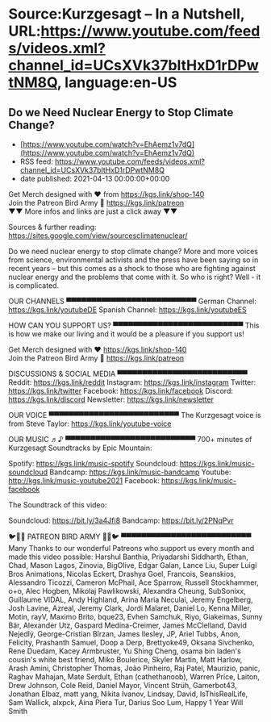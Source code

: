 # Source:Kurzgesagt – In a Nutshell, URL:https://www.youtube.com/feeds/videos.xml?channel_id=UCsXVk37bltHxD1rDPwtNM8Q, language:en-US

## Do we Need Nuclear Energy to Stop Climate Change?
 - [https://www.youtube.com/watch?v=EhAemz1v7dQ](https://www.youtube.com/watch?v=EhAemz1v7dQ)
 - RSS feed: https://www.youtube.com/feeds/videos.xml?channel_id=UCsXVk37bltHxD1rDPwtNM8Q
 - date published: 2021-04-13 00:00:00+00:00

Get Merch designed with ❤ from https://kgs.link/shop-140  
Join the Patreon Bird Army 🐧 https://kgs.link/patreon  
▼▼ More infos and links are just a click away ▼▼

Sources & further reading:
https://sites.google.com/view/sourcesclimatenuclear/

Do we need nuclear energy to stop climate change? More and more voices from science, environmental activists and the press have been saying so in recent years – but this comes as a shock to those who are fighting against nuclear energy and the problems that come with it. So who is right? Well - it is complicated.

OUR CHANNELS
▀▀▀▀▀▀▀▀▀▀▀▀▀▀▀▀▀▀▀▀▀▀▀▀▀▀
German Channel: https://kgs.link/youtubeDE 
Spanish Channel: https://kgs.link/youtubeES 


HOW CAN YOU SUPPORT US?
▀▀▀▀▀▀▀▀▀▀▀▀▀▀▀▀▀▀▀▀▀▀▀▀▀▀
This is how we make our living and it would be a pleasure if you support us!

Get Merch designed with ❤ https://kgs.link/shop-140  
Join the Patreon Bird Army 🐧  https://kgs.link/patreon  


DISCUSSIONS & SOCIAL MEDIA
▀▀▀▀▀▀▀▀▀▀▀▀▀▀▀▀▀▀▀▀▀▀▀▀▀▀
Reddit:            https://kgs.link/reddit
Instagram:     https://kgs.link/instagram
Twitter:           https://kgs.link/twitter
Facebook:      https://kgs.link/facebook
Discord:          https://kgs.link/discord
Newsletter:    https://kgs.link/newsletter


OUR VOICE
▀▀▀▀▀▀▀▀▀▀▀▀▀▀▀▀▀▀▀▀▀▀▀▀▀▀
The Kurzgesagt voice is from 
Steve Taylor:  https://kgs.link/youtube-voice


OUR MUSIC ♬♪
▀▀▀▀▀▀▀▀▀▀▀▀▀▀▀▀▀▀▀▀▀▀▀▀▀▀
700+ minutes of Kurzgesagt Soundtracks by Epic Mountain:

Spotify:            https://kgs.link/music-spotify
Soundcloud:   https://kgs.link/music-soundcloud
Bandcamp:     https://kgs.link/music-bandcamp
Youtube:          http://kgs.link/music-youtube2021
Facebook:       https://kgs.link/music-facebook

The Soundtrack of this video:

Soundcloud:   https://bit.ly/3a4Jfi8
Bandcamp:     https://bit.ly/2PNqPvr


🐦🐧🐤 PATREON BIRD ARMY 🐤🐧🐦
▀▀▀▀▀▀▀▀▀▀▀▀▀▀▀▀▀▀▀▀▀▀▀▀▀▀
Many Thanks to our wonderful Patreons who support us every month and made this video possible:
Harshul Banthia, Priyadarshi Siddharth, Ethan, Chad, Mason Lagos, Zinovia, BigOlive, Edgar Galan, Lance Liu, Super Luigi Bros Animations, Nicolas Eckert, Drashya Goel, Francois, Seanskios, Alessandro Ticozzi, Cameron McPhail, Ace Sparrow, Russell Stockhammer, o+o, Alec Hogben, Mikolaj Pawlikowski, Alexandra Cheung, SubSonixx, Guillaume VIDAL, Andy Highland, Arina Maria Neculai, Jeremy Engelberg, Josh Lavine, Azreal, Jeremy Clark, Jordi Malaret, Daniel Lo, Kenna Miller, Motin, rayV, Maximo Brito, bque23, Evhen Samchuk, Riyo, Giakeimas, Sunny Bär, Alexander Utz, Gaspard Medina-Creimer, James McClelland, David Nejedlý, George-Cristian Bîrzan, James Ilesley, JP, Ariel Tubbs, Anon, Felicity, Prashanth Samuel, Doop a Derp, Brettyoke49, Oksana Sivchenko, Rene Duedam, Kacey Armbruster, Yu Shing Cheng, osama bin laden's cousin's white best friend, Miko Boulerice, Skyler Martin, Matt Harlow, Arash Amini, Christopher Thomas, João Pinheiro, Raj Patel, Maurizio, panic, Raghav Mahajan, Mate Serdult, Ethan (cathethanoob), Warren Price, Laiton, Drew Johnson, Cole Reid, Daniel Mayor, Vincent Strüh, Gamerbot43, Jonathan Elbaz, matt yang, Nikita Ivanov, Lindsay, David, IsThisRealLife, Sam Wallick, alxpck, Aina Piera Tur, Darius Soo Lum, Happy 1 Year Will Smith

